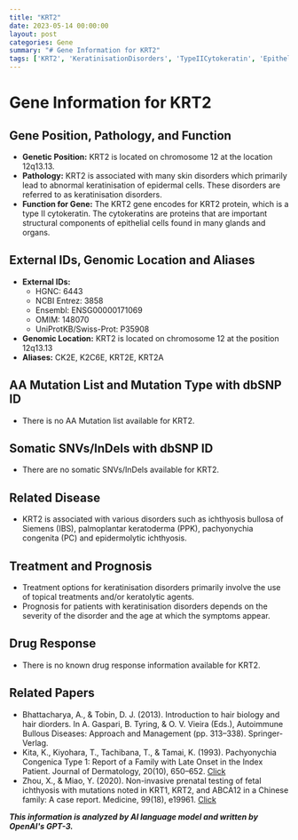```yaml
---
title: "KRT2"
date: 2023-05-14 00:00:00
layout: post
categories: Gene
summary: "# Gene Information for KRT2"
tags: ['KRT2', 'KeratinisationDisorders', 'TypeIICytokeratin', 'EpithelialCells', 'SkinDisorders', 'TreatmentOptions', 'Prognosis', 'GeneticLocation']
---
```


# Gene Information for KRT2

## Gene Position, Pathology, and Function
- **Genetic Position:** KRT2 is located on chromosome 12 at the location 12q13.13.
- **Pathology:** KRT2 is associated with many skin disorders which primarily lead to abnormal keratinisation of epidermal cells. These disorders are referred to as keratinisation disorders.
- **Function for Gene:** The KRT2 gene encodes for KRT2 protein, which is a type II cytokeratin. The cytokeratins are proteins that are important structural components of epithelial cells found in many glands and organs.

## External IDs, Genomic Location and Aliases
- **External IDs:** 
    - HGNC: 6443 
    - NCBI Entrez: 3858
    - Ensembl: ENSG00000171069
    - OMIM: 148070 
    - UniProtKB/Swiss-Prot: P35908
- **Genomic Location:** KRT2 is located on chromosome 12 at the position 12q13.13 
- **Aliases:** CK2E, K2C6E, KRT2E, KRT2A

## AA Mutation List and Mutation Type with dbSNP ID
- There is no AA Mutation list available for KRT2.

## Somatic SNVs/InDels with dbSNP ID
- There are no somatic SNVs/InDels available for KRT2.

## Related Disease
- KRT2 is associated with various disorders such as ichthyosis bullosa of Siemens (IBS), palmoplantar keratoderma (PPK), pachyonychia congenita (PC) and epidermolytic ichthyosis.

## Treatment and Prognosis
- Treatment options for keratinisation disorders primarily involve the use of topical treatments and/or keratolytic agents.
- Prognosis for patients with keratinisation disorders depends on the severity of the disorder and the age at which the symptoms appear.

## Drug Response
- There is no known drug response information available for KRT2.

## Related Papers
- Bhattacharya, A., & Tobin, D. J. (2013). Introduction to hair biology and hair diorders. In A. Gaspari, B. Tyring, & O. V. Vieira (Eds.), Autoimmune Bullous Diseases: Approach and Management (pp. 313–338). Springer-Verlag.
- Kita, K., Kiyohara, T., Tachibana, T., & Tamai, K. (1993). Pachyonychia Congenica Type 1: Report of a Family with Late Onset in the Index Patient. Journal of Dermatology, 20(10), 650–652. [Click](https://doi.org/10.1111/j.1346-8138.1993.tb03833.x)
- Zhou, X., & Miao, Y. (2020). Non-invasive prenatal testing of fetal ichthyosis with mutations noted in KRT1, KRT2, and ABCA12 in a Chinese family: A case report. Medicine, 99(18), e19961. [Click](https://doi.org/10.1097/MD.0000000000020061)

**_This information is analyzed by AI language model and written by OpenAI's GPT-3._**